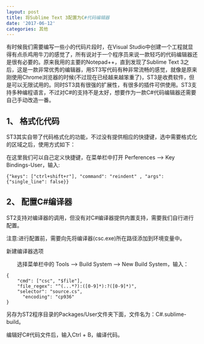 ```yaml
---
layout: post
title: 将Sublime Text 3配置为C#代码编辑器
date: '2017-06-12'
categories: 其他
---
```


有时候我们需要编写一些小的代码片段时，在Visual Studio中创建一个工程就显得有点杀鸡用牛刀的感觉了，所有说对于一个程序员来说一款轻巧的代码编辑器还是很有必要的。原来我用的主要的Notepad++，直到发现了Sublime Text 3之后，这是一款非常优秀的编辑器，用ST3写代码有种非常流畅的感觉，就像是原来刚使用Chrome浏览器的时候(不过现在已经越来越笨重了)，ST3是收费软件，但是可以无限试用的。同时ST3具有很强的扩展性，有很多的插件可供使用。ST3支持多种编程语言，不过对C#的支持不是太好，想要作为一款C#代码编辑器还需要自己手动改造一番。

## 1、 格式化代码

ST3其实自带了代码格式化的功能，不过没有提供相应的快捷键，选中需要格式化的区域之后，使用方式如下：

在这里我们可以自己定义快捷键，在菜单栏中打开 Perferences ——> Key Bindings-User，输入:

	{"keys": ["ctrl+shift+r"], "command": "reindent" , "args": {"single_line": false}}

## 2、 配置C#编译器

ST2支持对编译器的调用，但没有对C#编译器提供内置支持，需要我们自行进行配置。

注意:进行配置前，需要向先将编译器(csc.exe)所在路径添加到环境变量中。

新建编译器选项

　　选择菜单栏中的 Tools ——> Build System ——> New Build System，输入：

    {
        "cmd": ["csc", "$file"],
        "file_regex": "^(...*?):([0-9]*):?([0-9]*)",
        "selector": "source.cs",
          "encoding": "cp936"
    }

另存为ST2程序目录的Packages/User文件夹下面，文件名为：C#.sublime-build。

编辑好C#代码文件后，输入Ctrl + B，编译代码。